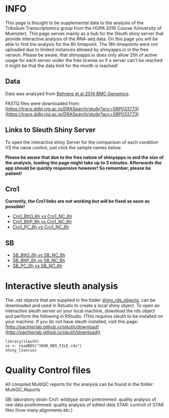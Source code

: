 
# INFO
This page is thought to be supplemental data to the analysis of the Tribolium Transcriptomics group from the HOPA 2016 Course (University of Muenster). This page serves mainly as a hub for the Sleuth shiny server that provide interactive analysis of the RNA-seq data. On this page you will be able to find the analysis for the 6h timepoint. The 18h timepoints were not uploaded due to limited instances allowed by shinyapps.io in the free version. Please be aware, that shinyapps.io does only allow 25h of active usage for each server under the free license so if a server can't be reached it might be that the data limit for the month is reached!

## Data 
Data was analzyed from [Behrens et al 2014 BMC Genomics](http://bmcgenomics.biomedcentral.com/articles/10.1186/1471-2164-15-445).

FASTQ files were downloaded from: [https://trace.ddbj.nig.ac.jp/DRASearch/study?acc=SRP033773](https://trace.ddbj.nig.ac.jp/DRASearch/study?acc=SRP033773)

## Links to Sleuth Shiny Server

To open the interactive shiny Server for the comparison of each condition  VS the naive control, just click the sample names below. 

**Please be aware that due to the free nature of shinyapps.io and the size of the analysis, loading the page might take up to 3 minutes. Afterwards the app should be quickly responsive however! So remember, please be patient!**


## Cro1
**Currently, the Cro1 links are not working but will be fixed as soon as possible!**

* [Cro1_BttO_6h vs Cro1_NC_6h]()
* [Cro1_BttP_6h vs Cro1_NC_6h](https://jonasbohn.shinyapps.io/cro1_bttp_6h/)
* [Cro1_PC_6h vs Cro1_NC_6h](https://jonasbohn.shinyapps.io/cro1_pc_6h/)


## SB
* [SB_BttO_6h vs SB_NC_6h](https://jonasbohn.shinyapps.io/sb_btto_6h/)
* [SB_BttP_6h vs SB_NC_6h](https://flowuenne.shinyapps.io/sb_bttp_6h/)
* [SB_PC_6h vs SB_NC_6h](https://jonasbohn.shinyapps.io/sb_pc_6h/)

# Interactive sleuth analysis
The .rds objects that are supplied in the folder [shiny_rds_objects](https://github.com/FloWuenne/HOPA_Course_2016_Tribolium_Transcriptomics/tree/master/shiny_rds_objects), can be downloaded and used in Rstudio to create a local shiny object. To open an interactive sleuth server on your local machine, download the rds object and perform the following in RStudio. (This requires sleuth to be installed on your machine. If you do not have sleuth installed, visit this page: [http://pachterlab.github.io/sleuth/download](http://pachterlab.github.io/sleuth/download))

    library(sleuth)
    so <- readRDS("YOUR_RDS_FILE.rds")
    shiny_live(so)

# Quality Control files

All compiled MultiQC reports for the analysis can be found in the folder: MultiQC_Reports

SB: laboratory strain
Cro1: wildtype strain
pretrimmed: quality analysis of raw data
posttrimmed: quality analysis of edited data
STAR: controll of STAR files (how many alignments etc.)
